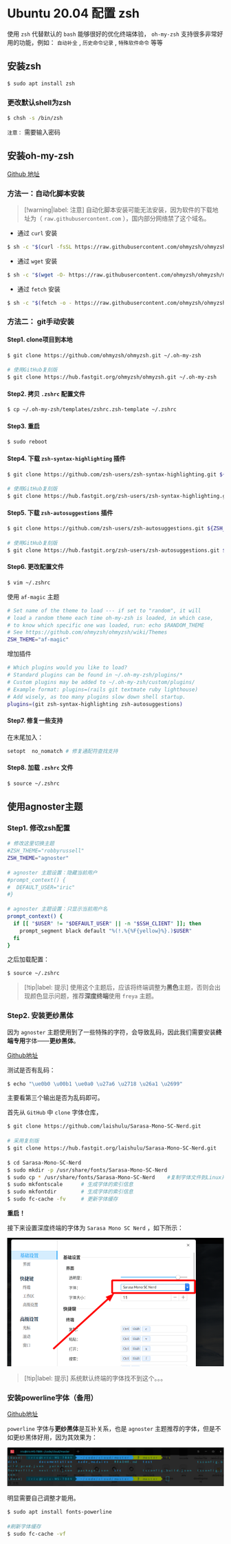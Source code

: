 # Ubuntu 20.04 配置 zsh

使用 `zsh` 代替默认的 `bash` 能够很好的优化终端体验， `oh-my-zsh` 支持很多非常好用的功能，例如： `自动补全` , `历史命令记录` , `特殊软件命令` 等等

## 安装zsh

```bash
$ sudo apt install zsh
```

### 更改默认shell为zsh

```bash
$ chsh -s /bin/zsh
```

`注意：` 需要输入密码

## 安装oh-my-zsh

[Github 地址](https://github.com/ohmyzsh/ohmyzsh)

### 方法一：自动化脚本安装

> [!warning|label: 注意]
> 自动化脚本安装可能无法安装，因为软件的下载地址为（ `raw.githubusercontent.com` ），国内部分网络禁了这个域名。

* 通过 `curl` 安装

```bash
$ sh -c "$(curl -fsSL https://raw.githubusercontent.com/ohmyzsh/ohmyzsh/master/tools/install.sh)"
```

* 通过 `wget` 安装

```bash
$ sh -c "$(wget -O- https://raw.githubusercontent.com/ohmyzsh/ohmyzsh/master/tools/install.sh)"
```

* 通过 `fetch` 安装

```bash
$ sh -c "$(fetch -o - https://raw.githubusercontent.com/ohmyzsh/ohmyzsh/master/tools/install.sh)"
```

### 方法二： git手动安装

#### Step1. clone项目到本地

```bash
$ git clone https://github.com/ohmyzsh/ohmyzsh.git ~/.oh-my-zsh

# 使用GitHub复刻版
$ git clone https://hub.fastgit.org/ohmyzsh/ohmyzsh.git ~/.oh-my-zsh
```

#### Step2. 拷贝 `.zshrc` 配置文件

```bash
$ cp ~/.oh-my-zsh/templates/zshrc.zsh-template ~/.zshrc
```

#### Step3. 重启

```bash
$ sudo reboot
```

#### Step4. 下载 `zsh-syntax-highlighting` 插件

```bash
$ git clone https://github.com/zsh-users/zsh-syntax-highlighting.git ${ZSH_CUSTOM:-~/.oh-my-zsh/custom}/plugins/zsh-syntax-highlighting

# 使用GitHub复刻版
$ git clone https://hub.fastgit.org/zsh-users/zsh-syntax-highlighting.git ${ZSH_CUSTOM:-~/.oh-my-zsh/custom}/plugins/zsh-syntax-highlighting
```

#### Step5. 下载 `zsh-autosuggestions` 插件

```bash
$ git clone https://github.com/zsh-users/zsh-autosuggestions.git ${ZSH_CUSTOM:-~/.oh-my-zsh/custom}/plugins/zsh-autosuggestions

# 使用GitHub复刻版
$ git clone https://hub.fastgit.org/zsh-users/zsh-autosuggestions.git ${ZSH_CUSTOM:-~/.oh-my-zsh/custom}/plugins/zsh-autosuggestions
```

#### Step6. 更改配置文件

```bash
$ vim ~/.zshrc
```

使用 `af-magic` 主题

```bash
# Set name of the theme to load --- if set to "random", it will
# load a random theme each time oh-my-zsh is loaded, in which case,
# to know which specific one was loaded, run: echo $RANDOM_THEME
# See https://github.com/ohmyzsh/ohmyzsh/wiki/Themes
ZSH_THEME="af-magic"
```

增加插件

```bash
# Which plugins would you like to load?
# Standard plugins can be found in ~/.oh-my-zsh/plugins/*
# Custom plugins may be added to ~/.oh-my-zsh/custom/plugins/
# Example format: plugins=(rails git textmate ruby lighthouse)
# Add wisely, as too many plugins slow down shell startup.
plugins=(git zsh-syntax-highlighting zsh-autosuggestions)
```

#### Step7. 修复一些支持

在末尾加入：

```bash
setopt  no_nomatch # 修复通配符查找支持
```

#### Step8. 加载 `.zshrc` 文件

```bash
$ source ~/.zshrc
```

## 使用agnoster主题

### Step1. 修改zsh配置

```bash
# 修改这里切换主题
#ZSH_THEME="robbyrussell"
ZSH_THEME="agnoster"

# agnoster 主题设置：隐藏当前用户
#prompt_context() {
#  DEFAULT_USER="iric"
#}

# agnoster 主题设置：只显示当前用户名
prompt_context() {
  if [[ "$USER" != "$DEFAULT_USER" || -n "$SSH_CLIENT" ]]; then
    prompt_segment black default "%(!.%{%F{yellow}%}.)$USER"
  fi
}
```

之后加载配置：

```bash
$ source ~/.zshrc
```

> [!tip|label: 提示]
> 使用这个主题后，应该将终端调整为**黑色**主题，否则会出现颜色显示问题，推荐**深度终端**使用 `freya` 主题。

### Step2. 安装更纱黑体

因为 `agnoster` 主题使用到了一些特殊的字符，会导致乱码，因此我们需要安装**终端专用**字体——**更纱黑体**。

[Github地址](https://github.com/laishulu/Sarasa-Mono-SC-Nerd)

测试是否有乱码：

```bash
$ echo "\ue0b0 \u00b1 \ue0a0 \u27a6 \u2718 \u26a1 \u2699"
```

主要看第三个输出是否为乱码即可。

首先从 `GitHub` 中 `clone` 字体仓库，

```bash
$ git clone https://github.com/laishulu/Sarasa-Mono-SC-Nerd.git

# 采用复刻版
$ git clone https://hub.fastgit.org/laishulu/Sarasa-Mono-SC-Nerd.git

$ cd Sarasa-Mono-SC-Nerd
$ sudo mkdir -p /usr/share/fonts/Sarasa-Mono-SC-Nerd
$ sudo cp * /usr/share/fonts/Sarasa-Mono-SC-Nerd    #复制字体文件到Linux系统中的/usr/share/fonts/Sarasa-Mono-SC-Nerd文件夹中
$ sudo mkfontscale      # 生成字体的索引信息
$ sudo mkfontdir        # 生成字体的索引信息
$ sudo fc-cache -fv     # 更新字体缓存
```

**重启！**

接下来设置深度终端的字体为 `Sarasa Mono SC Nerd` ，如下所示：

![深度终端设置字体为更纱黑体](assets/images/深度终端设置字体为更纱黑体.png)

> [!tip|label: 提示]
> 系统默认终端的字体找不到这个。。。

### 安装powerline字体（备用）

[Github地址](https://github.com/powerline/fonts)

`powerline` 字体与**更纱黑体**是互补关系，也是 `agnoster` 主题推荐的字体，但是不如更纱黑体好用，因为其效果为：

![powerline字体终端效果](assets/images/powerline字体终端效果.png)

明显需要自己调整才能用。

```bash
$ sudo apt install fonts-powerline

#刷新字体缓存
$ sudo fc-cache -vf
```
